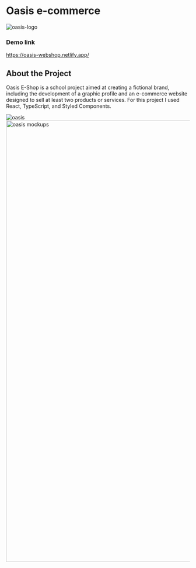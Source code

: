 # Oasis e-commerce

![oasis-logo](https://github.com/ellensofia/e-commerce/assets/80984009/7bf5bef1-117d-4b4e-8518-09ba242f6b10)


### Demo link

https://oasis-webshop.netlify.app/

## About the Project

Oasis E-Shop is a school project aimed at creating a fictional brand, including the development of a graphic profile and an e-commerce website designed to sell at least two products or services. For this project I used React, TypeScript, and Styled Components.



![oasis](https://github.com/ellensofia/e-commerce/assets/80984009/8e68373a-ad3a-4264-81c1-4685be190d99)
<img width="1206" alt="oasis mockups" src="https://github.com/ellensofia/e-commerce/assets/80984009/203e0639-c81b-4b92-9741-4bd6c17fe2e3">
